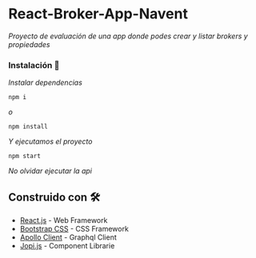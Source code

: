 # React-Broker-App-Navent

_Proyecto de evaluación de una app donde podes crear y listar brokers y propiedades_

### Instalación 🔧

_Instalar dependencias_

```
npm i 
```
_o_
```
npm install 
```

_Y ejecutamos el proyecto_

```
npm start
```

_No olvidar ejecutar la api_

## Construido con 🛠️

* [React.js](https://create-react-app.dev/docs/getting-started) - Web Framework
* [Bootstrap CSS](https://getbootstrap.com/docs/5.0/getting-started/introduction/) - CSS Framework
* [Apollo Client](https://www.apollographql.com/docs/react/) - Graphql Client
* [Jopi.js](https://www.npmjs.com/package/@oneloop/jopijs/) - Component Librarie

